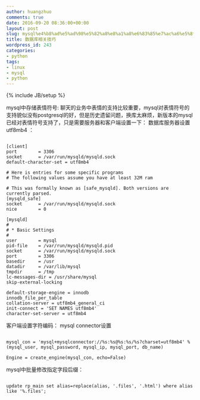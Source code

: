 ```yaml
---
author: huangzhuo
comments: true
date: 2016-09-20 08:36:00+00:00
layout: post
slug: mysql%e4%b8%ad%e5%ad%98%e5%82%a8%e8%a1%a8%e6%83%85%e7%ac%a6%e5%8f%b7
title: 数据库相关技巧
wordpress_id: 243
categories:
- python
tags:
- linux
- mysql
- python
---
```

{% include JB/setup %}

mysql中存储表情符号:
聊天的业务中表情的支持比较重要，mysql对表情符号的支持貌似没有postgresql的好，但是历史遗留问题，换库太麻烦，新版本的mysql已经对表情符号支持了，只是需要服务器和客户端设置一下：
数据库服务器设置utf8mb4 ：

```

[client]
port        = 3306
socket      = /var/run/mysqld/mysqld.sock
default-character-set = utf8mb4

# Here is entries for some specific programs
# The following values assume you have at least 32M ram

# This was formally known as [safe_mysqld]. Both versions are currently parsed.
[mysqld_safe]
socket      = /var/run/mysqld/mysqld.sock
nice        = 0

[mysqld]
#
# * Basic Settings
#
user        = mysql
pid-file    = /var/run/mysqld/mysqld.pid
socket      = /var/run/mysqld/mysqld.sock
port        = 3306
basedir     = /usr
datadir     = /var/lib/mysql
tmpdir      = /tmp
lc-messages-dir = /usr/share/mysql
skip-external-locking

default-storage-engine = innodb
innodb_file_per_table
collation-server = utf8mb4_general_ci
init-connect = 'SET NAMES utf8mb4'
character-set-server = utf8mb4

```



客户端设置字符编码：
mysql connector设置

```

mysql_con = 'mysql+mysqlconnector://%s:%s@%s:%s/%s?charset=utf8mb4' % (mysql_user, mysql_password, mysql_ip, mysql_port, db_name)

Engine = create_engine(mysql_con, echo=False)

```


mysql中批量修改指定字段后缀：

```

update rp_main set alias=replace(alias, '.files', '.html') where alias like '%.files';

```


